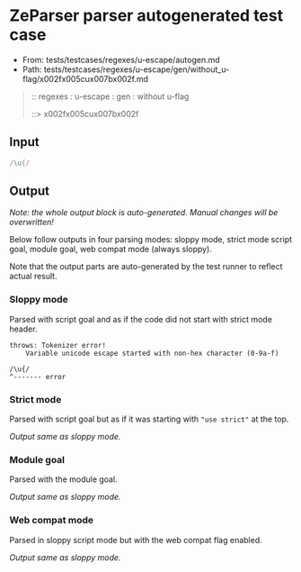 # ZeParser parser autogenerated test case

- From: tests/testcases/regexes/u-escape/autogen.md
- Path: tests/testcases/regexes/u-escape/gen/without_u-flag/x002fx005cux007bx002f.md

> :: regexes : u-escape : gen : without u-flag
>
> ::> x002fx005cux007bx002f

## Input


`````js
/\u{/
`````

## Output

_Note: the whole output block is auto-generated. Manual changes will be overwritten!_

Below follow outputs in four parsing modes: sloppy mode, strict mode script goal, module goal, web compat mode (always sloppy).

Note that the output parts are auto-generated by the test runner to reflect actual result.

### Sloppy mode

Parsed with script goal and as if the code did not start with strict mode header.

`````
throws: Tokenizer error!
    Variable unicode escape started with non-hex character (0-9a-f)

/\u{/
^------- error
`````

### Strict mode

Parsed with script goal but as if it was starting with `"use strict"` at the top.

_Output same as sloppy mode._

### Module goal

Parsed with the module goal.

_Output same as sloppy mode._

### Web compat mode

Parsed in sloppy script mode but with the web compat flag enabled.

_Output same as sloppy mode._
